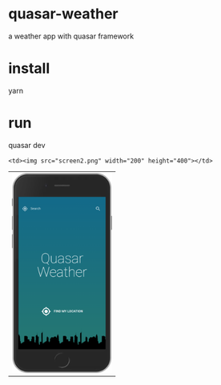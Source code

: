 # quasar-weather
a weather app with quasar framework

# install
yarn 

# run 
quasar dev 

<table>
  <tr>
    <td> <img src="screen1.png" width="200" height="400"></td>

    <td><img src="screen2.png" width="200" height="400"></td>
   </tr> 
 
</table>
 



